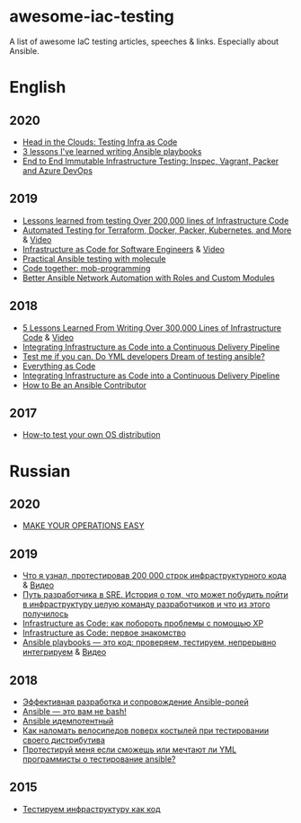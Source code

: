 # awesome-iac-testing
A list of awesome IaC testing articles, speeches &amp; links. Especially about Ansible.

# English
## 2020
* [Head in the Clouds: Testing Infra as Code](https://www.youtube.com/watch?v=wYEffa1q6eU)
* [3 lessons I've learned writing Ansible playbooks](https://opensource.com/article/20/1/ansible-playbooks-lessons)
* [End to End Immutable Infrastructure Testing: Inspec, Vagrant, Packer and Azure DevOps](https://www.youtube.com/watch?v=vNiZbAkomr4)

## 2019
* [Lessons learned from testing Over 200,000 lines of Infrastructure Code](http://www.goncharov.xyz/it/200k_iac.html)
* [Automated Testing for Terraform, Docker, Packer, Kubernetes, and More](https://www.slideshare.net/brikis98/how-to-test-infrastructure-code-automated-testing-for-terraform-kubernetes-docker-packer-and-more) & [Video](https://www.infoq.com/presentations/automated-testing-terraform-docker-packer)
* [Infrastructure as Code for Software Engineers](https://www.hashicorp.com/resources/terraform-at-starbucks-infrastructure-as-code-for-software-engineers) & [Video](https://www.youtube.com/watch?v=2zrhcyv9Yiw)
* [Practical Ansible testing with molecule](https://www.ansible.com/practical-ansible-testing-with-molecule)
* [Code together: mob-programming](https://www.ansible.com/code-together-mob-programming)
* [Better Ansible Network Automation with Roles and Custom Modules](https://www.youtube.com/watch?v=gWM68qAfg8Y)

## 2018
* [5 Lessons Learned From Writing Over 300,000 Lines of Infrastructure Code](https://www.hashicorp.com/resources/lessons-learned-300000-lines-code) & [Video](https://www.youtube.com/watch?v=RTEgE2lcyk4)
* [Integrating Infrastructure as Code into a Continuous Delivery Pipeline](https://www.youtube.com/watch?v=wTunI1mZyp8)
* [Test me if you can. Do YML developers Dream of testing ansible?](http://www.goncharov.xyz/it/test-ansible-roles-via-testkitchen-inside-hyperv.html)
* [Everything as Code](https://www.youtube.com/watch?v=HcmPi7-IVQo)
* [Integrating Infrastructure as Code into a Continuous Delivery Pipeline](https://www.youtube.com/watch?v=wTunI1mZyp8)
* [How to Be an Ansible Contributor](https://www.youtube.com/watch?v=VAbnJcyIMYA)

## 2017
* [How-to test your own OS distribution](http://www.goncharov.xyz/it/how-to-test-custom-os-distr.html)

# Russian
## 2020
* [MAKE YOUR OPERATIONS EASY](https://www.youtube.com/watch?v=LlIqNLY9OTc)

## 2019
* [Что я узнал, протестировав 200 000 строк инфраструктурного кода](http://www.goncharov.xyz/it/200k_iac.html) & [Видео](https://www.youtube.com/watch?v=W53jMaebVJw)
* [Путь разработчика в SRE. История о том, что может побудить пойти в инфраструктуру целую команду разработчиков и что из этого получилось](http://devopsconf.io/moscow/2019/abstracts/5575)
* [Infrastructure as Code: как побороть проблемы с помощью XP](https://habr.com/en/company/dodopizzaio/blog/470620/)
* [Infrastructure as Code: первое знакомство](https://habr.com/en/company/dodopizzadev/blog/465137/)
* [Ansible playbooks — это код: проверяем, тестируем, непрерывно интегрируем](https://habr.com/en/post/488966/) & [Видео](https://www.youtube.com/watch?v=UkP0PGMbWxY)

## 2018
* [Эффективная разработка и сопровождение Ansible-ролей](https://www.youtube.com/watch?v=IzJsBUPXfkE)
* [Ansible — это вам не bash!](https://www.youtube.com/watch?v=LApKSi5tUYo)
* [Ansible идемпотентный](https://www.youtube.com/watch?v=1-lRS05NrLc)
* [Как наломать велосипедов поверх костылей при тестировании своего дистрибутива](https://habr.com/post/342216/)
* [Протестируй меня если сможешь или мечтают ли YML программисты о тестирование ansible?](http://www.goncharov.xyz/it/test-ansible-roles-via-testkitchen-inside-hyperv.html)

## 2015
* [Тестируем инфраструктуру как код](http://rootconf.ru/2015/abstracts/1761)
